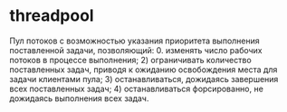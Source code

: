 # threadpool

Пул потоков с возможностью указания приоритета выполнения поставленной задачи, позволяющий:
0.  изменять число рабочих потоков в процессе выполнения;
2) ограничивать количество поставленных задач, приводя к ожиданию освобождения места для задачи клиентами пула;
3) останавливаться, дожидаясь завершения всех поставленных задач;
4) останавливаться форсированно, не дожидаясь выполнения всех задач.


